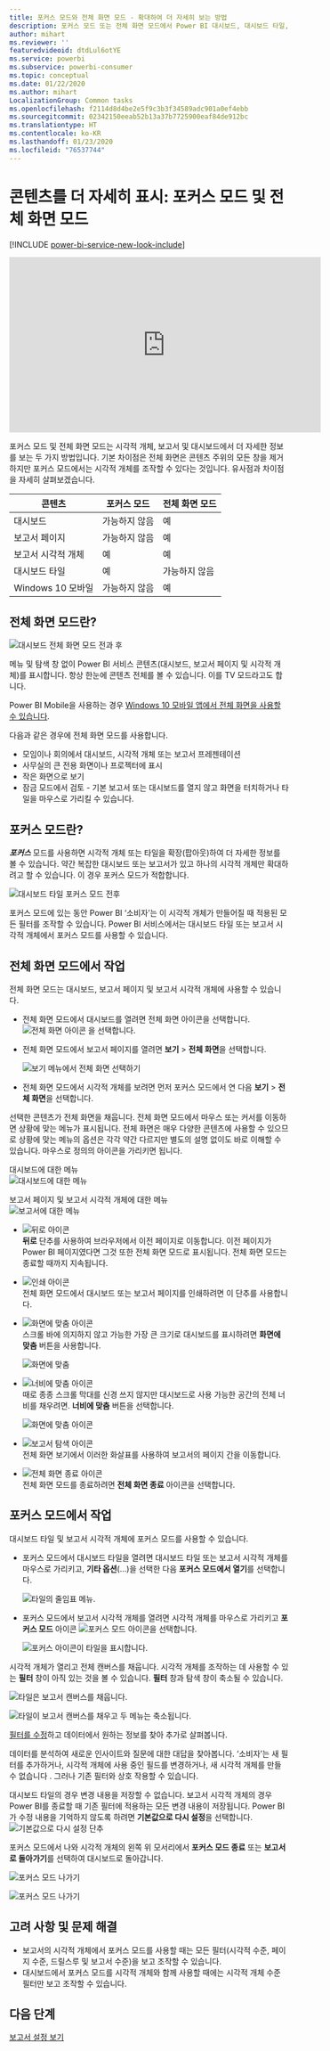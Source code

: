 ```yaml
---
title: 포커스 모드와 전체 화면 모드 - 확대하여 더 자세히 보는 방법
description: 포커스 모드 또는 전체 화면 모드에서 Power BI 대시보드, 대시보드 타일, 보고서 또는 보고서 시각적 개체를 표시하는 방법에 대한 설명서
author: mihart
ms.reviewer: ''
featuredvideoid: dtdLul6otYE
ms.service: powerbi
ms.subservice: powerbi-consumer
ms.topic: conceptual
ms.date: 01/22/2020
ms.author: mihart
LocalizationGroup: Common tasks
ms.openlocfilehash: f2114d8d4be2e5f9c3b3f34589adc901a0ef4ebb
ms.sourcegitcommit: 02342150eeab52b13a37b7725900eaf84de912bc
ms.translationtype: HT
ms.contentlocale: ko-KR
ms.lasthandoff: 01/23/2020
ms.locfileid: "76537744"
---
```

# <a name="display-content-in-more-detail-focus-mode-and-full-screen-mode"></a>콘텐츠를 더 자세히 표시: 포커스 모드 및 전체 화면 모드

[!INCLUDE [power-bi-service-new-look-include](../includes/power-bi-service-new-look-include.md)]    

<iframe width="560" height="315" src="https://www.youtube.com/embed/dtdLul6otYE" frameborder="0" allowfullscreen></iframe>

포커스 모드 및 전체 화면 모드는 시각적 개체, 보고서 및 대시보드에서 더 자세한 정보를 보는 두 가지 방법입니다.  기본 차이점은 전체 화면은 콘텐츠 주위의 모든 창을 제거하지만 포커스 모드에서는 시각적 개체를 조작할 수 있다는 것입니다. 유사점과 차이점을 자세히 살펴보겠습니다.  

|콘텐츠    | 포커스 모드  |전체 화면 모드  |
|---------|---------|----------------------|
|대시보드     |   가능하지 않음     | 예 |
|보고서 페이지   | 가능하지 않음  | 예|
|보고서 시각적 개체 | 예    | 예 |
|대시보드 타일 | 예    | 가능하지 않음 |
|Windows 10 모바일 | 가능하지 않음 | 예 |

## <a name="what-is-full-screen-mode"></a>전체 화면 모드란?

![대시보드 전체 화면 모드 전과 후](media/end-user-focus/power-bi-dashboards-focus.png)

메뉴 및 탐색 창 없이 Power BI 서비스 콘텐츠(대시보드, 보고서 페이지 및 시각적 개체)를 표시합니다.  항상 한눈에 콘텐츠 전체를 볼 수 있습니다. 이를 TV 모드라고도 합니다.   

Power BI Mobile을 사용하는 경우 [Windows 10 모바일 앱에서 전체 화면을 사용할 수 있습니다](./mobile/mobile-windows-10-app-presentation-mode.md). 

다음과 같은 경우에 전체 화면 모드를 사용합니다.

* 모임이나 회의에서 대시보드, 시각적 개체 또는 보고서 프레젠테이션
* 사무실의 큰 전용 화면이나 프로젝터에 표시
* 작은 화면으로 보기
* 잠금 모드에서 검토 - 기본 보고서 또는 대시보드를 열지 않고 화면을 터치하거나 타일을 마우스로 가리킬 수 있습니다.

## <a name="what-is-focus-mode"></a>포커스 모드란?

***포커스*** 모드를 사용하면 시각적 개체 또는 타일을 확장(팝아웃)하여 더 자세한 정보를 볼 수 있습니다.  약간 복잡한 대시보드 또는 보고서가 있고 하나의 시각적 개체만 확대하려고 할 수 있습니다.  이 경우 포커스 모드가 적합합니다.  

![대시보드 타일 포커스 모드 전후](media/end-user-focus/power-bi-compare-dash.png)

포커스 모드에 있는 동안 Power BI ‘소비자’는 이 시각적 개체가 만들어질 때 적용된 모든 필터를 조작할 수 있습니다.   Power BI 서비스에서는 대시보드 타일 또는 보고서 시각적 개체에서 포커스 모드를 사용할 수 있습니다.

## <a name="working-in-full-screen-mode"></a>전체 화면 모드에서 작업

전체 화면 모드는 대시보드, 보고서 페이지 및 보고서 시각적 개체에 사용할 수 있습니다. 

- 전체 화면 모드에서 대시보드를 열려면 전체 화면 아이콘을 선택합니다. ![전체 화면 아이콘](media/end-user-focus/power-bi-full-screen-icon.png) 을 선택합니다. 

- 전체 화면 모드에서 보고서 페이지를 열려면 **보기** > **전체 화면**을 선택합니다.

    ![보기 메뉴에서 전체 화면 선택하기](media/end-user-focus/power-bi-view.png)


- 전체 화면 모드에서 시각적 개체를 보려면 먼저 포커스 모드에서 연 다음 **보기** > **전체 화면**을 선택합니다.  


선택한 콘텐츠가 전체 화면을 채웁니다.    전체 화면 모드에서 마우스 또는 커서를 이동하면 상황에 맞는 메뉴가 표시됩니다. 전체 화면은 매우 다양한 콘텐츠에 사용할 수 있으므로 상황에 맞는 메뉴의 옵션은 각각 약간 다르지만 별도의 설명 없이도 바로 이해할 수 있습니다.  마우스로 정의의 아이콘을 가리키면 됩니다.

대시보드에 대한 메뉴    
![대시보드에 대한 메뉴](media/end-user-focus/power-bi-full-screen-dash.png)    

보고서 페이지 및 보고서 시각적 개체에 대한 메뉴    
![보고서에 대한 메뉴](media/end-user-focus/power-bi-report-full-screen.png)    

  * ![뒤로 아이콘](media/end-user-focus/power-bi-back-icon.png)    
  **뒤로** 단추를 사용하여 브라우저에서 이전 페이지로 이동합니다. 이전 페이지가 Power BI 페이지였다면 그것 또한 전체 화면 모드로 표시됩니다.  전체 화면 모드는 종료할 때까지 지속됩니다.

  * ![인쇄 아이콘](media/end-user-focus/power-bi-print-icon.png)    
  전체 화면 모드에서 대시보드 또는 보고서 페이지를 인쇄하려면 이 단추를 사용합니다.

  * ![화면에 맞춤 아이콘](media/end-user-focus/power-bi-fit-to-screen-icon.png)    
    스크롤 바에 의지하지 않고 가능한 가장 큰 크기로 대시보드를 표시하려면 **화면에 맞춤** 버튼을 사용합니다.  

    ![화면에 맞춤](media/end-user-focus/power-bi-fit-screen.png)

  * ![너비에 맞춤 아이콘](media/end-user-focus/power-bi-fit-width.png)       
    때로 종종 스크롤 막대를 신경 쓰지 않지만 대시보드로 사용 가능한 공간의 전체 너비를 채우려면. **너비에 맞춤** 버튼을 선택합니다.    

    ![화면에 맞춤 아이콘](media/end-user-focus/power-bi-fit-to-width-new.png)

  * ![보고서 탐색 아이콘](media/end-user-focus/power-bi-report-nav2.png)       
    전체 화면 보기에서 이러한 화살표를 사용하여 보고서의 페이지 간을 이동합니다.    
  * ![전체 화면 종료 아이콘](media/end-user-focus/exit-fullscreen-new.png)     
  전체 화면 모드를 종료하려면 **전체 화면 종료** 아이콘을 선택합니다.

      

## <a name="working-in-focus-mode"></a>포커스 모드에서 작업

대시보드 타일 및 보고서 시각적 개체에 포커스 모드를 사용할 수 있습니다. 

- 포커스 모드에서 대시보드 타일을 열려면 대시보드 타일 또는 보고서 시각적 개체를 마우스로 가리키고, **기타 옵션**(...)을 선택한 다음 **포커스 모드에서 열기**를 선택합니다.

    ![타일의 줄임표 메뉴](media/end-user-focus/power-bi-dashboard-focus.png). 

- 포커스 모드에서 보고서 시각적 개체를 열려면 시각적 개체를 마우스로 가리키고 **포커스 모드** 아이콘 ![포커스 모드 아이콘](media/end-user-focus/pbi_popout.jpg)을 선택합니다.  

   ![포커스 아이콘이 타일을 표시합니다.](media/end-user-focus/power-bi-hover-focus-icon.png)



시각적 개체가 열리고 전체 캔버스를 채웁니다. 시각적 개체를 조작하는 데 사용할 수 있는 **필터** 창이 아직 있는 것을 볼 수 있습니다. **필터** 창과 탐색 창이 축소될 수 있습니다.

   ![타일은 보고서 캔버스를 채웁니다.](media/end-user-focus/power-bi-focus-filter.png)


   ![타일이 보고서 캔버스를 채우고 두 메뉴는 축소됩니다.](media/end-user-focus/power-bi-menu-collapse.png)  

[필터를 수정](end-user-report-filter.md)하고 데이터에서 원하는 정보를 찾아 추가로 살펴봅니다.  

데이터를 분석하여 새로운 인사이트와 질문에 대한 대답을 찾아봅니다. ‘소비자’는 새 필터를 추가하거나, 시각적 개체에 사용 중인 필드를 변경하거나, 새 시각적 개체를 만들 수 없습니다  .  그러나 기존 필터와 상호 작용할 수 있습니다. 

대시보드 타일의 경우 변경 내용을 저장할 수 없습니다. 보고서 시각적 개체의 경우 Power BI를 종료할 때 기존 필터에 적용하는 모든 변경 내용이 저장됩니다. Power BI가 수정 내용을 기억하지 않도록 하려면 **기본값으로 다시 설정**을 선택합니다. ![기본값으로 다시 설정 단추](media/end-user-focus/power-bi-resets.png)  

포커스 모드에서 나와 시각적 개체의 왼쪽 위 모서리에서 **포커스 모드 종료** 또는 **보고서로 돌아가기**를 선택하여 대시보드로 돌아갑니다.

![포커스 모드 나가기](media/end-user-focus/power-bi-exit.png)    

![포커스 모드 나가기](media/end-user-focus/power-bi-back-to-report.png)  

## <a name="considerations-and-troubleshooting"></a>고려 사항 및 문제 해결

* 보고서의 시각적 개체에서 포커스 모드를 사용할 때는 모든 필터(시각적 수준, 페이지 수준, 드릴스루 및 보고서 수준)을 보고 조작할 수 있습니다.    
* 대시보드에서 포커스 모드를 시각적 개체와 함께 사용할 때에는 시각적 개체 수준 필터만 보고 조작할 수 있습니다.

## <a name="next-steps"></a>다음 단계

[보고서 설정 보기](end-user-report-view.md)